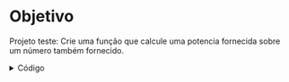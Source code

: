# Objetivo
Projeto teste: Crie uma função que calcule uma potencia fornecida sobre um número também fornecido.

<details>
<summary>Código</summary>

```c
programa
{
	//Criando função para calculo de potencia de um número
	funcao calcula_potencia(inteiro num_base, inteiro num_potencia){
		// Criando variáveis
		inteiro i //Interador para laço para
		inteiro resultado = 1 //Atribuindo valor inicial para "resultado".
		 
		// Criando laço de repetição para resolver potenciação 
		para (i = 0; i < num_potencia; i++){
			 resultado = num_base * resultado
		}
		//Escrevendo resultado
		escreva("A base é: ", num_base, ", ", "a potencia é: ",num_potencia, ".\n")
		escreva("O resultado da potenciação é: ", resultado, "\n")
	}

	
	funcao inicio()
	{	//Criando variáveis e pedindo valores para calculo.
		inteiro num_1, num_2
		escreva("Digite um número para base: ")
		leia(num_1)
		escreva("Digite um número para potencia: ")
		leia(num_2)

		//Só pulando uma linha para  organizar o resultado.
		escreva("\n") 

		//Chamando a função "calcula_potencia".
		calcula_potencia(num_1,num_2)
	}
}
```
</details>